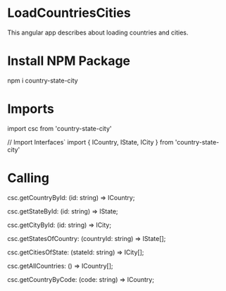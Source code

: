 # LoadCountriesCities

This angular app describes about loading countries and cities.


# Install NPM Package

npm i country-state-city

# Imports
import csc from 'country-state-city'
 
// Import Interfaces`
import { ICountry, IState, ICity } from 'country-state-city'

# Calling
csc.getCountryById: (id: string) => ICountry;

csc.getStateById: (id: string) => IState;

csc.getCityById: (id: string) => ICity;

csc.getStatesOfCountry: (countryId: string) => IState[];

csc.getCitiesOfState: (stateId: string) => ICity[];

csc.getAllCountries: () => ICountry[];

csc.getCountryByCode: (code: string) => ICountry;

